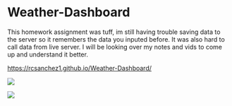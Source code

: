 # Weather-Dashboard
 
 This homework assignment was tuff, im still having trouble saving data to the server so it remembers the data you inputed before. It was also hard to call data from live server. I will be looking over my notes and vids to come up and understand it better.
 
 
 https://rcsanchez1.github.io/Weather-Dashboard/


 ![](Screenshot1.png)
 

 ![](screenshot2.png)
 
 
 
 
 





 
 




